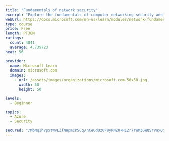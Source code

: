 ```yaml
---
title: "Fundamentals of network security"
excerpt: "Explore the fundamentals of computer networking security and monitoring."
webUrl: https://docs.microsoft.com/en-us/learn/modules/network-fundamentals-2/
type: course
price: Free
length: PT36M
ratings:
  count: 4841
  average: 4.739723
heat: 56

provider:
  name: Microsoft Learn
  domain: microsoft.com
  images:
    - url: /assets/images/organizations/microsoft.com-50x50.jpg
      width: 50
      height: 50

levels:
  - Beginner

topics:
  - Azure
  - Security

secured: "/MbNqIhVpxtWvLZfNHpmCPSCq/nCeOdUz0F8yRNZ0+H12r7rWM3GWQSrVaxOikt8d3veX3hzvPM2NDYbS+2PWzrYUOKltvJGw9kdzu4ZC0LaRpAWTq0nyBWZ/gJU3WcX61XEFKyjgW7e812+quimOrfB/WUAQAg9ctb52gkzpMaUIEmmWWbkAsf/pGp/3jg4ph18reuYbSi+ySqgxTpFrYjKZwkiydqohyXxDzljFCl3Qf6adgxWnrcQJJthn466w5lnVmwH4zwc64r6+JLprLmeFlh+szTGB1ZWGYwUenGXnmFno+tsR0vcfsqg8RR29+oDWWB2P/AhMrtjWtaKnGP06tmBiLeMfAJgDX8B88l5OpS3tmU1Ra3CzOGVaoG60Fuuf+HNA1YLRoal1x9FS8r34dFFYTNDr6JyR89mGxs=;voCFwbbqokrRgPuUdk8bLw=="
---
```


